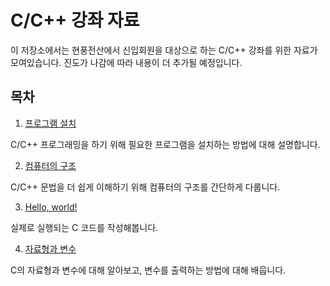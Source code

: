 # C/C++ 강좌 자료

이 저장소에서는 현풍전산에서 신입회원을 대상으로 하는 C/C++ 강좌를 위한 자료가 모여있습니다.
진도가 나감에 따라 내용이 더 추가될 예정입니다.

## 목차

1. [프로그램 설치](1-prepare-development-environment)

C/C++ 프로그래밍을 하기 위해 필요한 프로그램을 설치하는 방법에 대해 설명합니다.

2. [컴퓨터의 구조](2-structure-of-computers)

C/C++ 문법을 더 쉽게 이해하기 위해 컴퓨터의 구조를 간단하게 다룹니다.

3. [Hello, world!](3-hello-world)

실제로 실행되는 C 코드를 작성해봅니다.

4. [자료형과 변수](4-types-and-variables)

C의 자료형과 변수에 대해 알아보고, 변수를 출력하는 방법에 대해 배웁니다.
